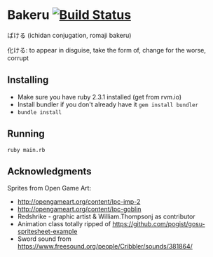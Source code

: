 # Bakeru [![Build Status](https://travis-ci.org/jaimerson/bakeru.svg?branch=master)](https://travis-ci.org/jaimerson/bakeru)

ばける (ichidan conjugation, romaji bakeru)

  化ける: to appear in disguise, take the form of, change for the worse, corrupt

## Installing
- Make sure you have ruby 2.3.1 installed (get from rvm.io)
- Install bundler if you don't already have it `gem install bundler`
- `bundle install`

## Running
```
ruby main.rb
```

## Acknowledgments
 Sprites from Open Game Art:
 - http://opengameart.org/content/lpc-imp-2
 - http://opengameart.org/content/lpc-goblin
 - Redshrike - graphic artist & William.Thompsonj as contributor
 - Animation class totally ripped of https://github.com/pogist/gosu-spritesheet-example
 - Sword sound from https://www.freesound.org/people/Cribbler/sounds/381864/
